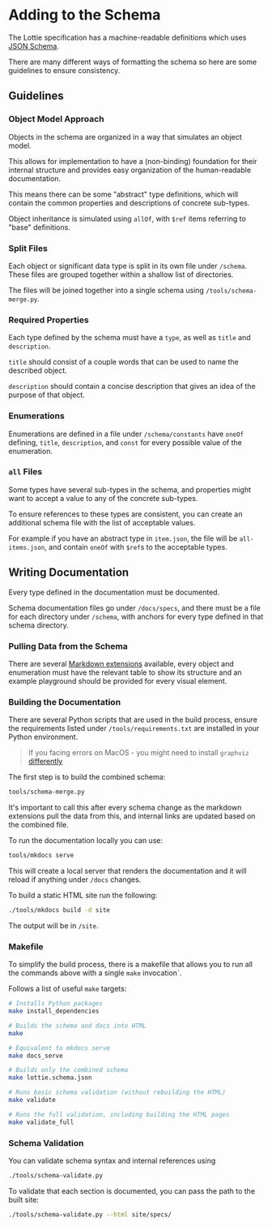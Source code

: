 # Adding to the Schema

The Lottie specification has a machine-readable definitions which uses
[JSON Schema](https://json-schema.org/).

There are many different ways of formatting the schema so here are some
guidelines to ensure consistency.

## Guidelines

### Object Model Approach

Objects in the schema are organized in a way that simulates an object model.

This allows for implementation to have a (non-binding) foundation for their
internal structure and provides easy organization of the human-readable
documentation.

This means there can be some "abstract" type definitions, which
will contain the common properties and descriptions of concrete sub-types.

Object inheritance is simulated using `allOf`, with `$ref` items referring to
"base" definitions.

### Split Files

Each object or significant data type is split in its own file under `/schema`.
These files are grouped together within a shallow list of directories.

The files will be joined together into a single schema using `/tools/schema-merge.py`.

### Required Properties

Each type defined by the schema must have a `type`, as well as `title` and `description`.

`title` should consist of a couple words that can be used to name the described object.

`description` should contain a concise description that gives an idea of the purpose of that object.

### Enumerations

Enumerations are defined in a file under `/schema/constants` have `oneOf`
defining, `title`, `description`, and `const` for every possible value
of the enumeration.

### `all` Files

Some types have several sub-types in the schema, and properties might want
to accept a value to any of the concrete sub-types.

To ensure references to these types are consistent, you can create an additional
schema file with the list of acceptable values.

For example if you have an abstract type in `item.json`, the file will be
`all-items.json`, and contain `oneOf` with `$ref`s to the acceptable types.


## Writing Documentation

Every type defined in the documentation must be documented.

Schema documentation files go under `/docs/specs`, and there must be a
file for each directory under `/schema`, with anchors for every type
defined in that schema directory.

### Pulling Data from the Schema

There are several [Markdown extensions](extensions.md) available,
every object and enumeration must have the relevant table to show its
structure and an example playground should be provided for every visual element.


### Building the Documentation

There are several Python scripts that are used in the build process,
ensure the requirements listed under `/tools/requirements.txt` are
installed in your Python environment.

> If you facing errors on MacOS - you might need to install `graphviz` [differently]((https://graphviz.org/download/#mac))

The first step is to build the combined schema:

```bash
tools/schema-merge.py
```

It's important to call this after every schema change as the markdown
extensions pull the data from this, and internal links are updated based
on the combined file.

To run the documentation locally you can use:

```bash
tools/mkdocs serve
```

This will create a local server that renders the documentation and it
will reload if anything under `/docs` changes.

To build a static HTML site run the following:

```bash
./tools/mkdocs build -d site
```

The output will be in `/site`.

### Makefile

To simplify the build process, there is a makefile that allows you to
run all the commands above with a single `make` invocation`.

Follows a list of useful `make` targets:

```bash
# Installs Python packages
make install_dependencies

# Builds the schema and docs into HTML
make

# Equivalent to mkdocs serve
make docs_serve

# Builds only the combined schema
make lottie.schema.json

# Runs basic schema validation (without rebuilding the HTML)
make validate

# Runs the full validation, including building the HTML pages
make validate_full
```


### Schema Validation

You can validate schema syntax and internal references using

```bash
./tools/schema-validate.py
```

To validate that each section is documented, you can pass the path
to the built site:

```bash
./tools/schema-validate.py --html site/specs/
```
